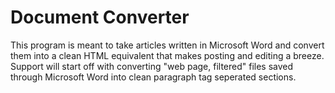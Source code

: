 # Document Converter

This program is meant to take articles written in Microsoft Word and convert them into a clean HTML equivalent that makes posting and editing a breeze. Support will start off with converting "web page, filtered" files saved through Microsoft Word into clean paragraph tag seperated sections.